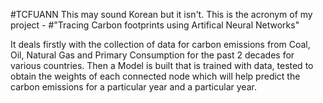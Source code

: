 #TCFUANN
This may sound Korean but it isn't. This is the acronym of my project - 
#"Tracing Carbon footprints using Artifical Neural Networks"

It deals firstly with the collection of data for carbon emissions from Coal, Oil, Natural Gas and Primary Consumption for the past 2 decades for various countries. Then a Model is built that is trained with data, tested to obtain the weights of each connected node which will help predict the carbon emissions for a particular year and a particular year. 

 
